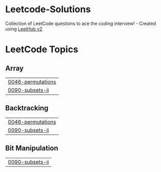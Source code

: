# Leetcode-Solutions
Collection of LeetCode questions to ace the coding interview! - Created using [LeetHub v2](https://github.com/arunbhardwaj/LeetHub-2.0)

<!---LeetCode Topics Start-->
# LeetCode Topics
## Array
|  |
| ------- |
| [0046-permutations](https://github.com/bhavyabhatia11/Leetcode-Solutions/tree/master/0046-permutations) |
| [0090-subsets-ii](https://github.com/bhavyabhatia11/Leetcode-Solutions/tree/master/0090-subsets-ii) |
## Backtracking
|  |
| ------- |
| [0046-permutations](https://github.com/bhavyabhatia11/Leetcode-Solutions/tree/master/0046-permutations) |
| [0090-subsets-ii](https://github.com/bhavyabhatia11/Leetcode-Solutions/tree/master/0090-subsets-ii) |
## Bit Manipulation
|  |
| ------- |
| [0090-subsets-ii](https://github.com/bhavyabhatia11/Leetcode-Solutions/tree/master/0090-subsets-ii) |
<!---LeetCode Topics End-->